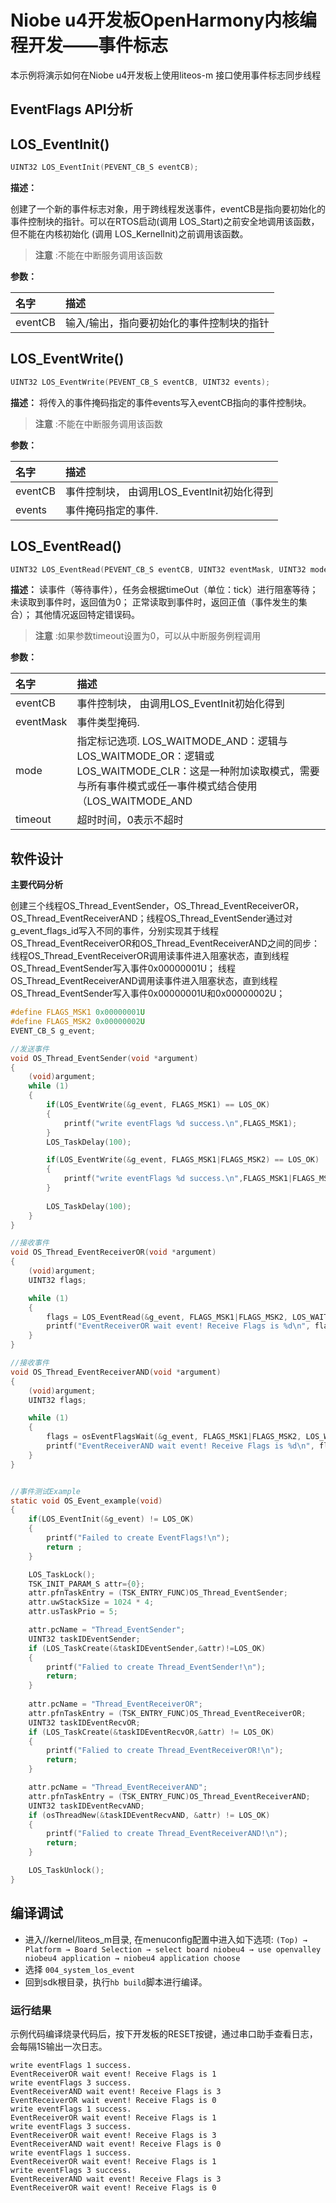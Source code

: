 # Niobe u4开发板OpenHarmony内核编程开发——事件标志
本示例将演示如何在Niobe u4开发板上使用liteos-m 接口使用事件标志同步线程

## EventFlags API分析


## LOS_EventInit()

```c
UINT32 LOS_EventInit(PEVENT_CB_S eventCB);
```
**描述：**

创建了一个新的事件标志对象，用于跨线程发送事件，eventCB是指向要初始化的事件控制块的指针。可以在RTOS启动(调用 LOS_Start)之前安全地调用该函数，但不能在内核初始化 (调用 LOS_KernelInit)之前调用该函数。
> **注意** :不能在中断服务调用该函数

**参数：**

|名字|描述|
|:--|:------|
| eventCB | 输入/输出，指向要初始化的事件控制块的指针  |

## LOS_EventWrite()

```c
UINT32 LOS_EventWrite(PEVENT_CB_S eventCB, UINT32 events);
```
**描述：**
将传入的事件掩码指定的事件events写入eventCB指向的事件控制块。

> **注意** :不能在中断服务调用该函数


**参数：**

|名字|描述|
|:--|:------|
| eventCB | 事件控制块， 由调用LOS_EventInit初始化得到  |
| events | 事件掩码指定的事件.  |

## LOS_EventRead()

```c
UINT32 LOS_EventRead(PEVENT_CB_S eventCB, UINT32 eventMask, UINT32 mode, UINT32 timeOut);
```
**描述：**
读事件（等待事件），任务会根据timeOut（单位：tick）进行阻塞等待；
未读取到事件时，返回值为0；
正常读取到事件时，返回正值（事件发生的集合）；
其他情况返回特定错误码。
> **注意** :如果参数timeout设置为0，可以从中断服务例程调用


**参数：**

|名字|描述|
|:--|:------|
| eventCB | 事件控制块， 由调用LOS_EventInit初始化得到 |
| eventMask | 事件类型掩码.  |
| mode | 指定标记选项. LOS_WAITMODE_AND：逻辑与  LOS_WAITMODE_OR：逻辑或  LOS_WAITMODE_CLR：这是一种附加读取模式，需要与所有事件模式或任一事件模式结合使用（LOS_WAITMODE_AND | LOS_WAITMODE_CLR或 LOS_WAITMODE_OR | LOS_WAITMODE_CLR）。在这种模式下，当设置的所有事件模式或任一事件模式读取成功后，会自动清除事件控制块中对应的事件类型位 |
| timeout | 超时时间，0表示不超时  |


## 软件设计

**主要代码分析**

创建三个线程OS_Thread_EventSender，OS_Thread_EventReceiverOR，OS_Thread_EventReceiverAND；线程OS_Thread_EventSender通过对g_event_flags_id写入不同的事件，分别实现其于线程OS_Thread_EventReceiverOR和OS_Thread_EventReceiverAND之间的同步：
线程OS_Thread_EventReceiverOR调用读事件进入阻塞状态，直到线程OS_Thread_EventSender写入事件0x00000001U；
线程OS_Thread_EventReceiverAND调用读事件进入阻塞状态，直到线程OS_Thread_EventSender写入事件0x00000001U和0x00000002U；

```c
#define FLAGS_MSK1 0x00000001U
#define FLAGS_MSK2 0x00000002U
EVENT_CB_S g_event;

//发送事件
void OS_Thread_EventSender(void *argument)
{
    (void)argument;
    while (1)
    {
        if(LOS_EventWrite(&g_event, FLAGS_MSK1) == LOS_OK)
        {
            printf("write eventFlags %d success.\n",FLAGS_MSK1);
        }
        LOS_TaskDelay(100);

        if(LOS_EventWrite(&g_event, FLAGS_MSK1|FLAGS_MSK2) == LOS_OK)
        {
            printf("write eventFlags %d success.\n",FLAGS_MSK1|FLAGS_MSK2);
        }
       
        LOS_TaskDelay(100);
    }
}

//接收事件
void OS_Thread_EventReceiverOR(void *argument)
{
    (void)argument;
    UINT32 flags;

    while (1)
    {
        flags = LOS_EventRead(&g_event, FLAGS_MSK1|FLAGS_MSK2, LOS_WAITMODE_OR|LOS_WAITMODE_CLR, 0xFFFFFFFFU);
        printf("EventReceiverOR wait event! Receive Flags is %d\n", flags);
    }
}

//接收事件
void OS_Thread_EventReceiverAND(void *argument)
{
    (void)argument;
    UINT32 flags;

    while (1)
    {
        flags = osEventFlagsWait(&g_event, FLAGS_MSK1|FLAGS_MSK2, LOS_WAITMODE_AND|LOS_WAITMODE_CLR, 0xFFFFFFFFU);
        printf("EventReceiverAND wait event! Receive Flags is %d\n", flags);
    }
}


//事件测试Example
static void OS_Event_example(void)
{
    if(LOS_EventInit(&g_event) != LOS_OK)
    {
        printf("Failed to create EventFlags!\n");
        return ;
    }

    LOS_TaskLock();
    TSK_INIT_PARAM_S attr={0};
    attr.pfnTaskEntry = (TSK_ENTRY_FUNC)OS_Thread_EventSender;
    attr.uwStackSize = 1024 * 4;
    attr.usTaskPrio = 5;

    attr.pcName = "Thread_EventSender";
    UINT32 taskIDEventSender;
    if (LOS_TaskCreate(&taskIDEventSender,&attr)!=LOS_OK)
    {
        printf("Falied to create Thread_EventSender!\n");
        return;
    }
    
    attr.pcName = "Thread_EventReceiverOR";
    attr.pfnTaskEntry = (TSK_ENTRY_FUNC)OS_Thread_EventReceiverOR;
    UINT32 taskIDEventRecvOR;
    if (LOS_TaskCreate(&taskIDEventRecvOR,&attr) != LOS_OK)
    {
        printf("Falied to create Thread_EventReceiverOR!\n");
        return;
    }

    attr.pcName = "Thread_EventReceiverAND";
    attr.pfnTaskEntry = (TSK_ENTRY_FUNC)OS_Thread_EventReceiverAND;
    UINT32 taskIDEventRecvAND;
    if (osThreadNew(&taskIDEventRecvAND, &attr) != LOS_OK)
    {
        printf("Falied to create Thread_EventReceiverAND!\n");
        return;
    }

    LOS_TaskUnlock();
}

```

## 编译调试

- 进入//kernel/liteos_m目录, 在menuconfig配置中进入如下选项:
     `(Top) → Platform → Board Selection → select board niobeu4 → use openvalley niobeu4 application → niobeu4 application choose`
- 选择 `004_system_los_event`
- 回到sdk根目录，执行`hb build`脚本进行编译。


### 运行结果<a name="section18115713118"></a>

示例代码编译烧录代码后，按下开发板的RESET按键，通过串口助手查看日志，会每隔1S输出一次日志。
```
write eventFlags 1 success.
EventReceiverOR wait event! Receive Flags is 1
write eventFlags 3 success.
EventReceiverAND wait event! Receive Flags is 3
EventReceiverOR wait event! Receive Flags is 0
write eventFlags 1 success.
EventReceiverOR wait event! Receive Flags is 1
write eventFlags 3 success.
EventReceiverOR wait event! Receive Flags is 3
EventReceiverAND wait event! Receive Flags is 0
write eventFlags 1 success.
EventReceiverOR wait event! Receive Flags is 1
write eventFlags 3 success.
EventReceiverAND wait event! Receive Flags is 3
EventReceiverOR wait event! Receive Flags is 0
```
